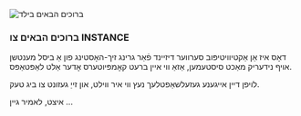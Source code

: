 ![ברוכים הבאים בילד](/helpimages/welcome.jpg)
### ברוכים הבאים צו INSTANCE
דאָס איז אַן אַקטיוויטיפּוב סערווער דיזיינד פֿאַר גרינג זיך-האָסטינג פון אַ ביסל מענטשן אויף נידעריק מאַכט סיסטעמען, אַזאַ ווי איין ברעט קאָמפּיוטערס אָדער אַלט לאַפּטאַפּס.

לויפן דיין אייגענע געזעלשאַפטלעך נעץ ווי איר ווילט, און זייַ געזונט צו ביג טעק.

איצט, לאמיר גיין ...
